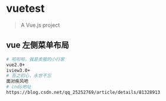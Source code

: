 # vuetest

> A Vue.js project

## vue 左侧菜单布局
``` bash
# 啦啦啦，我是卖报的小行家
vue2.0+
iview3.0+
# 吾之初心，永世不忘
面对疾风吧
# cnds地址
https://blog.csdn.net/qq_25252769/article/details/81328913
```

